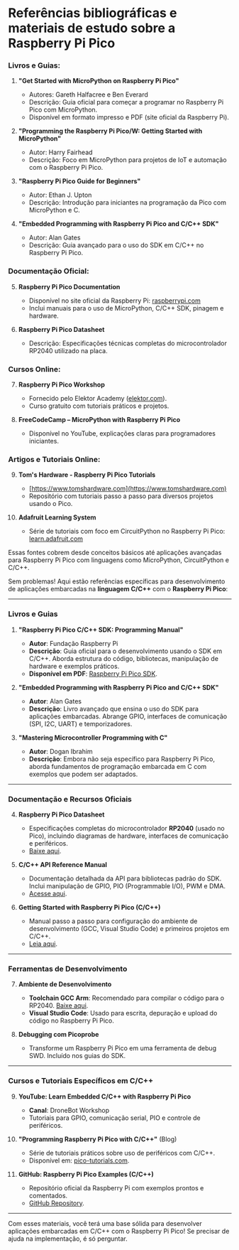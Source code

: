 # Referências bibliográficas e materiais de estudo sobre a Raspberry Pi Pico 

### Livros e Guias:
1. **"Get Started with MicroPython on Raspberry Pi Pico"**  
   - Autores: Gareth Halfacree e Ben Everard  
   - Descrição: Guia oficial para começar a programar no Raspberry Pi Pico com MicroPython.  
   - Disponível em formato impresso e PDF (site oficial da Raspberry Pi).  

2. **"Programming the Raspberry Pi Pico/W: Getting Started with MicroPython"**  
   - Autor: Harry Fairhead  
   - Descrição: Foco em MicroPython para projetos de IoT e automação com o Raspberry Pi Pico.  

3. **"Raspberry Pi Pico Guide for Beginners"**  
   - Autor: Ethan J. Upton  
   - Descrição: Introdução para iniciantes na programação da Pico com MicroPython e C.  

4. **"Embedded Programming with Raspberry Pi Pico and C/C++ SDK"**  
   - Autor: Alan Gates  
   - Descrição: Guia avançado para o uso do SDK em C/C++ no Raspberry Pi Pico.  

### Documentação Oficial:  
5. **Raspberry Pi Pico Documentation**  
   - Disponível no site oficial da Raspberry Pi: [raspberrypi.com](https://www.raspberrypi.com/documentation/microcontrollers/)  
   - Inclui manuais para o uso de MicroPython, C/C++ SDK, pinagem e hardware.  

6. **Raspberry Pi Pico Datasheet**  
   - Descrição: Especificações técnicas completas do microcontrolador RP2040 utilizado na placa.  

### Cursos Online:  
7. **Raspberry Pi Pico Workshop**  
   - Fornecido pelo Elektor Academy ([elektor.com](https://www.elektor.com/)).  
   - Curso gratuito com tutoriais práticos e projetos.  

8. **FreeCodeCamp – MicroPython with Raspberry Pi Pico**  
   - Disponível no YouTube, explicações claras para programadores iniciantes.  

### Artigos e Tutoriais Online:  
9. **Tom's Hardware - Raspberry Pi Pico Tutorials**  
   - [https://www.tomshardware.com](https://www.tomshardware.com)  
   - Repositório com tutoriais passo a passo para diversos projetos usando o Pico.  

10. **Adafruit Learning System**  
    - Série de tutoriais com foco em CircuitPython no Raspberry Pi Pico: [learn.adafruit.com](https://learn.adafruit.com/)  

Essas fontes cobrem desde conceitos básicos até aplicações avançadas para Raspberry Pi Pico com linguagens como MicroPython, CircuitPython e C/C++. 

Sem problemas! Aqui estão referências específicas para desenvolvimento de aplicações embarcadas na **linguagem C/C++** com o **Raspberry Pi Pico**:  

---

### **Livros e Guias**  

1. **"Raspberry Pi Pico C/C++ SDK: Programming Manual"**  
   - **Autor**: Fundação Raspberry Pi  
   - **Descrição**: Guia oficial para o desenvolvimento usando o SDK em C/C++. Aborda estrutura do código, bibliotecas, manipulação de hardware e exemplos práticos.  
   - **Disponível em PDF**: [Raspberry Pi Pico SDK](https://www.raspberrypi.com/documentation/microcontrollers/c_sdk.html).  

2. **"Embedded Programming with Raspberry Pi Pico and C/C++ SDK"**  
   - **Autor**: Alan Gates  
   - **Descrição**: Livro avançado que ensina o uso do SDK para aplicações embarcadas. Abrange GPIO, interfaces de comunicação (SPI, I2C, UART) e temporizadores.  

3. **"Mastering Microcontroller Programming with C"**  
   - **Autor**: Dogan Ibrahim  
   - **Descrição**: Embora não seja específico para Raspberry Pi Pico, aborda fundamentos de programação embarcada em C com exemplos que podem ser adaptados.  

---

### **Documentação e Recursos Oficiais**  

4. **Raspberry Pi Pico Datasheet**  
   - Especificações completas do microcontrolador **RP2040** (usado no Pico), incluindo diagramas de hardware, interfaces de comunicação e periféricos.  
   - [Baixe aqui](https://datasheets.raspberrypi.com/rp2040/rp2040-datasheet.pdf).  

5. **C/C++ API Reference Manual**  
   - Documentação detalhada da API para bibliotecas padrão do SDK. Inclui manipulação de GPIO, PIO (Programmable I/O), PWM e DMA.  
   - [Acesse aqui](https://www.raspberrypi.com/documentation/microcontrollers/c_sdk.html#c-sdk).  

6. **Getting Started with Raspberry Pi Pico (C/C++)**  
   - Manual passo a passo para configuração do ambiente de desenvolvimento (GCC, Visual Studio Code) e primeiros projetos em C/C++.  
   - [Leia aqui](https://datasheets.raspberrypi.com/pico/getting-started-with-pico.pdf).  

---

### **Ferramentas de Desenvolvimento**  

7. **Ambiente de Desenvolvimento**  
   - **Toolchain GCC Arm**: Recomendado para compilar o código para o RP2040. [Baixe aqui](https://developer.arm.com/tools-and-software/open-source-software/developer-tools/gnu-toolchain/gnu-rm).  
   - **Visual Studio Code**: Usado para escrita, depuração e upload do código no Raspberry Pi Pico.  

8. **Debugging com Picoprobe**  
   - Transforme um Raspberry Pi Pico em uma ferramenta de debug SWD. Incluído nos guias do SDK.  

---

### **Cursos e Tutoriais Específicos em C/C++**  

9. **YouTube: Learn Embedded C/C++ with Raspberry Pi Pico**  
   - **Canal**: DroneBot Workshop  
   - Tutoriais para GPIO, comunicação serial, PIO e controle de periféricos.  

10. **"Programming Raspberry Pi Pico with C/C++"** (Blog)  
    - Série de tutoriais práticos sobre uso de periféricos com C/C++.  
    - Disponível em: [pico-tutorials.com](https://pico-tutorials.com).  

11. **GitHub: Raspberry Pi Pico Examples (C/C++)**  
    - Repositório oficial da Raspberry Pi com exemplos prontos e comentados.  
    - [GitHub Repository](https://github.com/raspberrypi/pico-examples).  

---

Com esses materiais, você terá uma base sólida para desenvolver aplicações embarcadas em C/C++ com o Raspberry Pi Pico! Se precisar de ajuda na implementação, é só perguntar.

